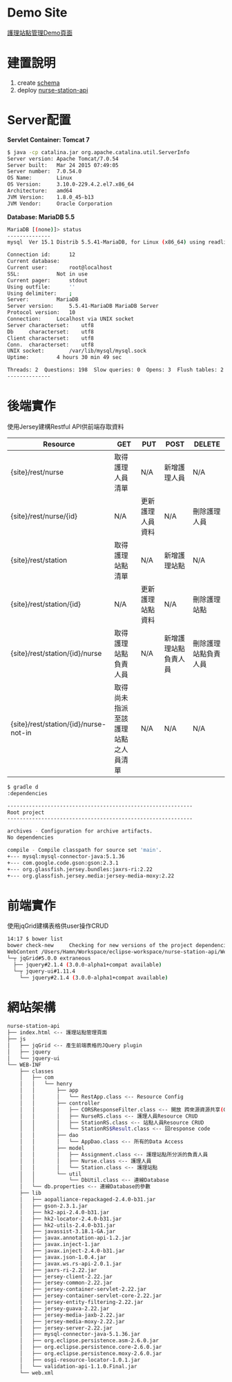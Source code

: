 # Demo Site
[護理站點管理Demo頁面](http://ec2-52-26-138-212.us-west-2.compute.amazonaws.com:8080/nurse-station-api/)
# 建置說明
1. create [schema](https://github.com/hamn07/practice-nurse-station/blob/master/create-schema.sql)
2. deploy [nurse-station-api](https://github.com/hamn07/practice-nurse-station/blob/master/nurse-station-api.war?raw=true)

# Server配置
**Servlet Container: Tomcat 7**
```sh
$ java -cp catalina.jar org.apache.catalina.util.ServerInfo
Server version: Apache Tomcat/7.0.54
Server built:   Mar 24 2015 07:49:05
Server number:  7.0.54.0
OS Name:        Linux
OS Version:     3.10.0-229.4.2.el7.x86_64
Architecture:   amd64
JVM Version:    1.8.0_45-b13
JVM Vendor:     Oracle Corporation
```

**Database: MariaDB 5.5**
```sh
MariaDB [(none)]> status
--------------
mysql  Ver 15.1 Distrib 5.5.41-MariaDB, for Linux (x86_64) using readline 5.1

Connection id:		12
Current database:
Current user:		root@localhost
SSL:			Not in use
Current pager:		stdout
Using outfile:		''
Using delimiter:	;
Server:			MariaDB
Server version:		5.5.41-MariaDB MariaDB Server
Protocol version:	10
Connection:		Localhost via UNIX socket
Server characterset:	utf8
Db     characterset:	utf8
Client characterset:	utf8
Conn.  characterset:	utf8
UNIX socket:		/var/lib/mysql/mysql.sock
Uptime:			4 hours 30 min 49 sec

Threads: 2  Questions: 198  Slow queries: 0  Opens: 3  Flush tables: 2  Open tables: 29  Queries per second avg: 0.012
--------------
```
# 後端實作
使用Jersey建構Restful API供前端存取資料

|Resource|GET|PUT|POST|DELETE|
|--------|---|---|----|------|
|{site}/rest/nurse|取得護理人員清單|N/A|新增護理人員|N/A|
|{site}/rest/nurse/{id}|N/A|更新護理人員資料|N/A|刪除護理人員|
|{site}/rest/station|取得護理站點清單|N/A|新增護理站點|N/A|
|{site}/rest/station/{id}|N/A|更新護理站點資料|N/A|刪除護理站點|
|{site}/rest/station/{id}/nurse|取得護理站點負責人員|N/A|新增護理站點負責人員|刪除護理站點負責人員|
|{site}/rest/station/{id}/nurse-not-in|取得尚未指派至該護理站點之人員清單|N/A|N/A|N/A|





```sh
$ gradle d
:dependencies

------------------------------------------------------------
Root project
------------------------------------------------------------

archives - Configuration for archive artifacts.
No dependencies

compile - Compile classpath for source set 'main'.
+--- mysql:mysql-connector-java:5.1.36
+--- com.google.code.gson:gson:2.3.1
+--- org.glassfish.jersey.bundles:jaxrs-ri:2.22
+--- org.glassfish.jersey.media:jersey-media-moxy:2.22
```
# 前端實作
使用jqGrid建構表格供user操作CRUD
```sh
14:17 $ bower list
bower check-new     Checking for new versions of the project dependencies...
WebContent /Users/Hamn/Workspace/eclipse-workspace/nurse-station-api/WebContent
└─┬ jqGrid#5.0.0 extraneous
  ├── jquery#2.1.4 (3.0.0-alpha1+compat available)
  └─┬ jquery-ui#1.11.4
    └── jquery#2.1.4 (3.0.0-alpha1+compat available)
```
# 網站架構
```sh
nurse-station-api
├── index.html <-- 護理站點管理頁面
├── js
│   ├── jqGrid <-- 產生前端表格的JQuery plugin
│   ├── jquery
│   └── jquery-ui
└── WEB-INF
    ├── classes
    │   ├── com
    │   │   └── henry
    │   │       ├── app
    │   │       │   └── RestApp.class <-- Resource Config
    │   │       ├── controller
    │   │       │   ├── CORSResponseFilter.class <-- 開放 跨來源資源共享(Cross-Origin Resource Sharing, CORS)
    │   │       │   ├── NurseRS.class <-- 護理人員Resource CRUD
    │   │       │   ├── StationRS.class <-- 站點人員Resource CRUD
    │   │       │   └── StationRS$Result.class <-- 回response code
    │   │       ├── dao
    │   │       │   └── AppDao.class <-- 所有的Data Access
    │   │       ├── model
    │   │       │   ├── Assignment.class <-- 護理站點所分派的負責人員
    │   │       │   ├── Nurse.class <-- 護理人員
    │   │       │   └── Station.class <-- 護理站點
    │   │       └── util
    │   │           └── DbUtil.class <-- 連線Database
    │   └── db.properties <-- 連線Database的參數
    ├── lib
    │   ├── aopalliance-repackaged-2.4.0-b31.jar
    │   ├── gson-2.3.1.jar
    │   ├── hk2-api-2.4.0-b31.jar
    │   ├── hk2-locator-2.4.0-b31.jar
    │   ├── hk2-utils-2.4.0-b31.jar
    │   ├── javassist-3.18.1-GA.jar
    │   ├── javax.annotation-api-1.2.jar
    │   ├── javax.inject-1.jar
    │   ├── javax.inject-2.4.0-b31.jar
    │   ├── javax.json-1.0.4.jar
    │   ├── javax.ws.rs-api-2.0.1.jar
    │   ├── jaxrs-ri-2.22.jar
    │   ├── jersey-client-2.22.jar
    │   ├── jersey-common-2.22.jar
    │   ├── jersey-container-servlet-2.22.jar
    │   ├── jersey-container-servlet-core-2.22.jar
    │   ├── jersey-entity-filtering-2.22.jar
    │   ├── jersey-guava-2.22.jar
    │   ├── jersey-media-jaxb-2.22.jar
    │   ├── jersey-media-moxy-2.22.jar
    │   ├── jersey-server-2.22.jar
    │   ├── mysql-connector-java-5.1.36.jar
    │   ├── org.eclipse.persistence.asm-2.6.0.jar
    │   ├── org.eclipse.persistence.core-2.6.0.jar
    │   ├── org.eclipse.persistence.moxy-2.6.0.jar
    │   ├── osgi-resource-locator-1.0.1.jar
    │   └── validation-api-1.1.0.Final.jar
    └── web.xml

```
